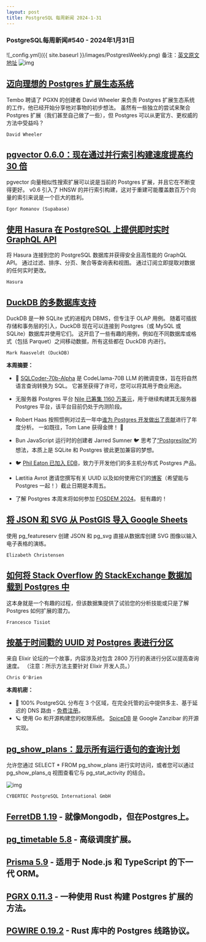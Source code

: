 ```yaml
---
layout: post
title: PostgreSQL 每周新闻 2024-1-31
---
```

### PostgreSQL每周新闻#540 - 2024年1月31日
![_config.yml]({{ site.baseurl }}/images/PostgresWeekly.png)
备注：[英文原文地址](https://postgresweekly.com/issues/540)
![img](https://res.cloudinary.com/cpress/image/upload/w_1280,e_sharpen:60,q_auto/rmrxh02ntgmptq2xt5d3.jpg)
## [迈向理想的 Postgres 扩展生态系统](https://postgresweekly.com/link/150709/web)
Tembo 聘请了 PGXN 的创建者 David Wheeler 来负责 Postgres 扩展生态系统的工作，他已经开始分享他对事物的初步想法。 虽然有一些独立的尝试来聚合 Postgres 扩展（我们甚至自己做了一些），但 Postgres 可以从更官方、更权威的方法中受益吗？


`David Wheeler `
## [pgvector 0.6.0：现在通过并行索引构建速度提高约 30 倍](https://postgresweekly.com/link/150712/web)
pgvector 向量相似性搜索扩展可以说是当前的 Postgres 扩展，并且它在不断变得更好。 v0.6 引入了 HNSW 的并行索引构建，这对于重建可能覆盖数百万个向量的索引来说是一个巨大的胜利。


`Egor Romanov (Supabase) `
## [使用 Hasura 在 PostgreSQL 上提供即时实时 GraphQL API](https://postgresweekly.com/link/150708/web)
将 Hasura 连接到您的 PostgreSQL 数据库并获得安全且高性能的 GraphQL API。 通过过滤、排序、分页、聚合等查询表和视图。 通过订阅立即提取对数据的任何实时更改。


`Hasura `
## [DuckDB 的多数据库支持](https://postgresweekly.com/link/150714/web)
DuckDB 是一种 SQLite 式的进程内 DBMS，但专注于 OLAP 用例。 随着可插拔存储和事务层的引入，DuckDB 现在可以连接到 Postgres（或 MySQL 或 SQLite）数据库并使用它们。 这开启了一些有趣的用例，例如在不同数据库或格式（包括 Parquet）之间移动数据，所有这些都在 DuckDB 内进行。


`Mark Raasveldt (DuckDB) `

**本周摘要：**

*   🤖 [SQLCoder-70b-Alpha](https://postgresweekly.com/link/150716/web) 是 CodeLlama-70B LLM 的微调变体，旨在将自然语言查询转换为 SQL。 它甚至获得了许可，您可以将其用于商业用途。


*   无服务器 Postgres 平台 [Nile 已筹集 1160 万美元](https://postgresweekly.com/link/150717/web)，用于继续构建其无服务器 Postgres 平台，该平台目前仍处于内测阶段。


*   Robert Haas 按照惯例对过去一年中[谁为 Postgres 开发做出了贡献](https://postgresweekly.com/link/150718/web)进行了年度分析。 一如既往，Tom Lane 获得金牌！ 🥇


*   Bun JavaScript 运行时的创建者 Jarred Sumner 🐦 思考了[“Postgreslite”](https://postgresweekly.com/link/150721/web)的想法，本质上是 SQLite 和 Postgres 彼此更加兼容的梦想。


*   🐦 [Phil Eaton 已加入 EDB](https://postgresweekly.com/link/150722/web)，致力于开发他们的多主机分布式 Postgres 产品。


*   Lætitia Avrot 邀请您撰写有关 UUID 以及如何使用它们的[博客](https://postgresweekly.com/link/150723/web)（希望能与 Postgres 一起！）截止日期是本周五。


*   了解 Postgres 本周末将如何参加 [FOSDEM 2024](https://postgresweekly.com/link/150724/web)。 挺有趣的！


## [将 JSON 和 SVG 从 PostGIS 导入 Google Sheets](https://postgresweekly.com/link/150725/web)
使用 pg_featureserv 创建 JSON 和 pg_svg 直接从数据库创建 SVG 图像以输入电子表格的演练。


`Elizabeth Christensen `
## [如何将 Stack Overflow 的 StackExchange 数据加载到 Postgres 中](https://postgresweekly.com/link/150726/web)
这本身就是一个有趣的过程，但该数据集提供了试验您的分析技能或只是了解 Postgres 如何扩展的潜力。


`Francesco Tisiot `
## [按基于时间戳的 UUID 对 Postgres 表进行分区](https://postgresweekly.com/link/150727/web)
来自 Elixir 论坛的一个故事，内容涉及对包含 2800 万行的表进行分区以提高查询速度。 （注意：所示方法主要针对 Elixir 开发人员。）


`Chris O'Brien `

**本周机密：**

* 📢 100% PostgreSQL 分布在 3 个区域，在完全托管的云中提供多主、基于延迟的 DNS 路由 - [免费注册](https://postgresweekly.com/link/150728/web)。
* 🪐 使用 Go 和开源构建您的权限系统。 [SpiceDB](https://postgresweekly.com/link/150729/web) 是 Google Zanzibar 的开源实现。


## [pg_show_plans：显示所有运行语句的查询计划](https://postgresweekly.com/link/150730/web)
允许您通过 SELECT * FROM pg_show_plans 进行实时访问，或者您可以通过 pg_show_plans_q 视图查看它与 pg_stat_activity 的结合。

![img](https://res.cloudinary.com/cpress/image/upload/w_1280,e_sharpen:60,q_auto/vgvmip7umszc8ajysylb.jpg)

`CYBERTEC PostgreSQL International GmbH `


## [FerretDB 1.19](https://postgresweekly.com/link/150731/web) - 就像Mongodb，但在Postgres上。
## [pg_timetable 5.8](https://postgresweekly.com/link/150732/web) - 高级调度扩展。
## [Prisma 5.9](https://postgresweekly.com/link/150733/web) - 适用于 Node.js 和 TypeScript 的下一代 ORM。
## [PGRX 0.11.3](https://postgresweekly.com/link/150734/web) - 一种使用 Rust 构建 Postgres 扩展的方法。
## [PGWIRE 0.19.2](https://postgresweekly.com/link/150735/web) - Rust 库中的 Postgres 线路协议。

